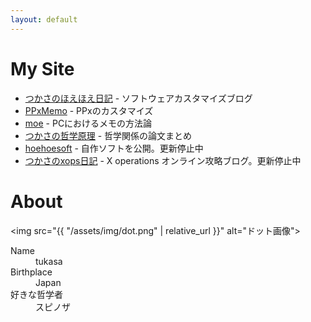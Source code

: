 ```yaml
---
layout: default
---
```


# My Site

- [つかさのほえほえ日記](http://hoehoetukasa.blogspot.com/) - ソフトウェアカスタマイズブログ
- [PPxMemo](https://tukasa.github.io/ppxmemo/) - PPxのカスタマイズ
- [moe](https://tukasa.github.io/moe/) - PCにおけるメモの方法論
- [つかさの哲学原理](https://tukasa.github.io/philosophy/) - 哲学関係の論文まとめ
- [hoehoesoft](https://sites.google.com/site/hoehoesoft2/) - 自作ソフトを公開。更新停止中
- [つかさのxops日記](http://xopstukasa.blogspot.com/) - X operations オンライン攻略ブログ。更新停止中

# About

<img src="{{ "/assets/img/dot.png" | relative_url  }}" alt="ドット画像">

<dl>
<dt>Name</dt>
<dd>tukasa</dd>
<dt>Birthplace</dt>
<dd>Japan</dd>
<dt>好きな哲学者</dt>
<dd>スピノザ</dd>
</dl>
